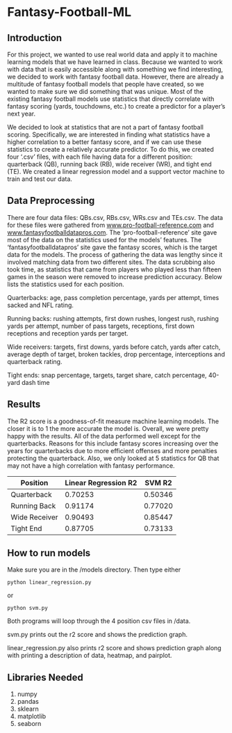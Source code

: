 # Fantasy-Football-ML

## Introduction
For this project, we wanted to use real world data and apply it to machine learning models that we have learned in class. Because we wanted to work with data that is easily accessible along with something we find interesting, we decided to work with fantasy football data. However, there are already a multitude of fantasy football models that people have created, so we wanted to make sure we did something that was unique. Most of the existing fantasy football models use statistics that directly correlate with fantasy scoring (yards, touchdowns, etc.) to create a predictor for a player’s next year.

We decided to look at statistics that are not a part of fantasy football scoring. Specifically, we are interested in finding what statistics have a higher correlation to a better fantasy score, and if we can use these statistics to create a relatively accurate predictor. To do this, we created four ‘.csv’ files, with each file having data for a different position: quarterback (QB), running back (RB), wide receiver (WR), and tight end (TE). We created a linear regression model and a support vector machine to train and test our data.

## Data Preprocessing
There are four data files: QBs.csv, RBs.csv, WRs.csv and TEs.csv. The data for these files were gathered from www.pro-football-reference.com and www.fantasyfootballdatapros.com. The ‘pro-football-reference’ site gave most of the data on the statistics used for the models’ features. The ‘fantasyfootballdatapros’ site gave the fantasy scores, which is the target data for the models. The process of gathering the data was lengthy since it involved matching data from two different sites. The data scrubbing also took time, as statistics that came from players who played less than fifteen games in the season were removed to increase prediction accuracy. Below lists the statistics used for each position.

Quarterbacks: age, pass completion percentage, yards per attempt, times sacked and NFL rating.  

Running backs: rushing attempts, first down rushes, longest rush, rushing yards per attempt, 
number of pass targets, receptions, first down receptions and reception yards per target.

Wide receivers: targets, first downs, yards before catch, yards after catch, average depth of target, broken tackles, drop percentage, interceptions and quarterback rating.

Tight ends: snap percentage, targets, target share, catch percentage, 40-yard dash time

## Results

The R2 score is a goodness-of-fit measure machine learning models. The closer it is to 1 the more accurate the model is.
Overall, we were pretty happy with the results. All of the data performed well except for the quarterbacks. Reasons for this include fantasy scores increasing over the years for quarterbacks due to more efficient offenses and more penalties protecting the quarterback. Also, we only looked at 5 statistics for QB that may not have a high correlation with fantasy performance.

| Position | Linear Regression R2 | SVM R2 |
| ---- | ----- | ----- |
| Quarterback | 0.70253 | 0.50346 |
| Running Back | 0.91174 | 0.77020 |
| Wide Receiver | 0.90493 | 0.85447 |
| Tight End | 0.87705 | 0.73133 |

## How to run models
Make sure you are in the /models directory.
Then type either 
```
python linear_regression.py
```
or
```
python svm.py
```

Both programs will loop through the 4 position csv files in /data. 

svm.py prints out the r2 score and shows the prediction graph.

linear_regression.py also prints r2 score and shows prediction graph along with printing a description of data, heatmap, and pairplot.

## Libraries Needed
1. numpy
2. pandas
3. sklearn
4. matplotlib
5. seaborn
